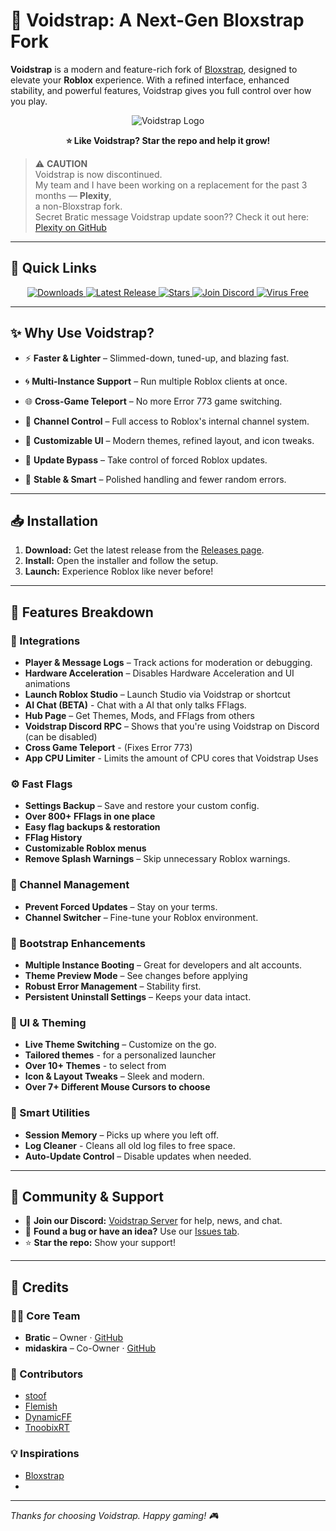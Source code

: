 # 🌌 Voidstrap: A Next-Gen Bloxstrap Fork

**Voidstrap** is a modern and feature-rich fork of [Bloxstrap](https://github.com/bloxstraplabs/bloxstrap), designed to elevate your **Roblox** experience. With a refined interface, enhanced stability, and powerful features, Voidstrap gives you full control over how you play.

<p align="center">
  <img src="https://github.com/voidstrap/Voidstrap/blob/main/Images/Voidstrap.png" alt="Voidstrap Logo">
</p>

<p align="center"><strong>⭐ Like Voidstrap? Star the repo and help it grow!</strong></p>

> ⚠️ **CAUTION**  
> Voidstrap is now discontinued.  
> My team and I have been working on a replacement for the past 3 months — **Plexity**,  
> a non-Bloxstrap fork.  
>  Secret Bratic message Voidstrap update soon??
> Check it out here: [Plexity on GitHub](https://github.com/KloBraticc/Plexity)

---

## 🚀 Quick Links

<p align="center">
  <a href="https://github.com/midaskira/Voidstrap/releases">
    <img src="https://img.shields.io/github/downloads/midaskira/Voidstrap/total?color=981bfe&label=Downloads" alt="Downloads">
  </a>
  <a href="https://github.com/midaskira/Voidstrap/releases">
    <img src="https://img.shields.io/github/v/release/midaskira/Voidstrap?color=7a39fb&label=Latest" alt="Latest Release">
  </a>
  <a href="https://github.com/midaskira/Voidstrap/stargazers">
    <img src="https://img.shields.io/github/stars/midaskira/Voidstrap?color=FFD700&label=Stars" alt="Stars">
  </a>
  <a href="https://discord.gg/wdmYT9WKTX">
    <img src="https://img.shields.io/discord/1368499843084845076?logo=discord&logoColor=white&label=Discord&color=4d3dff" alt="Join Discord">
  </a>
  <a href="https://www.virustotal.com/gui/file/a19d94eaed61dfa779610f1271a9379f2dae45d876e45564cd324b69c07e9a29">
    <img src="https://img.shields.io/badge/Virus%20Free-✔️-00B140" alt="Virus Free">
  </a>
</p>

---

## ✨ Why Use Voidstrap?

- ⚡ **Faster & Lighter** – Slimmed-down, tuned-up, and blazing fast.
  
- 🌀 **Multi-Instance Support** – Run multiple Roblox clients at once.
  
- 🌐 **Cross-Game Teleport** – No more Error 773 game switching.
  
- 🔧 **Channel Control** – Full access to Roblox's internal channel system.
  
- 🎨 **Customizable UI** – Modern themes, refined layout, and icon tweaks.
  
- 🚫 **Update Bypass** – Take control of forced Roblox updates.
  
- 🧠 **Stable & Smart** – Polished handling and fewer random errors.

---

## 📥 Installation

1. **Download:** Get the latest release from the [Releases page](https://github.com/midaskira/Voidstrap/releases).
2. **Install:** Open the installer and follow the setup.
3. **Launch:** Experience Roblox like never before!

---

## 🧩 Features Breakdown

### 🔄 Integrations
- **Player & Message Logs** – Track actions for moderation or debugging.
- **Hardware Acceleration** – Disables Hardware Acceleration and UI animations
- **Launch Roblox Studio** – Launch Studio via Voidstrap or shortcut
- **AI Chat (BETA)** - Chat with a AI that only talks FFlags.
- **Hub Page** – Get Themes, Mods, and FFlags from others
- **Voidstrap Discord RPC** – Shows that you're using Voidstrap on Discord (can be disabled)
- **Cross Game Teleport** - (Fixes Error 773)
- **App CPU Limiter** - Limits the amount of CPU cores that Voidstrap Uses

### ⚙️ Fast Flags
- **Settings Backup** – Save and restore your custom config.
- **Over 800+ FFlags in one place**
- **Easy flag backups & restoration**
- **FFlag History**
- **Customizable Roblox menus**
- **Remove Splash Warnings** – Skip unnecessary Roblox warnings.

### 📡 Channel Management
- **Prevent Forced Updates** – Stay on your terms.
- **Channel Switcher** – Fine-tune your Roblox environment.

### 🚀 Bootstrap Enhancements
- **Multiple Instance Booting** – Great for developers and alt accounts.
- **Theme Preview Mode** – See changes before applying
- **Robust Error Management** – Stability first.
- **Persistent Uninstall Settings** – Keeps your data intact.

### 🎨 UI & Theming
- **Live Theme Switching** – Customize on the go.
- **Tailored themes** - for a personalized launcher
- **Over 10+ Themes** - to select from
- **Icon & Layout Tweaks** – Sleek and modern.
- **Over 7+ Different Mouse Cursors to choose**

### 🧠 Smart Utilities
- **Session Memory** – Picks up where you left off.
- **Log Cleaner** - Cleans all old log files to free space.
- **Auto-Update Control** – Disable updates when needed.

---

## 🤝 Community & Support

- 💬 **Join our Discord:** [Voidstrap Server](https://discord.gg/JkUPqtS7QR) for help, news, and chat.
- 🐞 **Found a bug or have an idea?** Use our [Issues tab](https://github.com/midaskira/Voidstrap/issues).
- ⭐ **Star the repo:** Show your support!

---

## 🙌 Credits

### 👨‍💻 Core Team
- **Bratic** – Owner · [GitHub](https://github.com/nobadboy)
- **midaskira** – Co-Owner · [GitHub](https://github.com/midaskira)

### 🧪 Contributors
- [stoof](https://github.com/stoofis)
- [Flemish](https://github.com/LeventGameing)
- [DynamicFF](https://github.com/DynamicFastFlag)
- [TnoobixRT](https://github.com/TnoobixRT)

### 💡 Inspirations
- [Bloxstrap](https://github.com/bloxstraplabs/bloxstrap)
- [](https://github.com//)

---

*Thanks for choosing Voidstrap. Happy gaming! 🎮*
